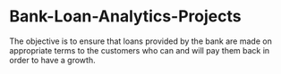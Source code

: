 # Bank-Loan-Analytics-Projects

The objective is to ensure that loans provided by the bank are made on appropriate terms to the customers who can and will pay them back in order to have a growth.




